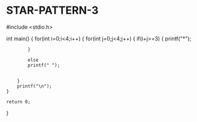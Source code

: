# STAR-PATTERN-3
#include <stdio.h>

int main()
{
    for(int i=0;i<4;i++)
    {
        for(int j=0;j<4;j++)
        {
            if(i+j>=3)
            {
                printf("*");
                
            }
          
            else 
            printf(" ");


        }
        printf("\n");
    }

    return 0;
}
